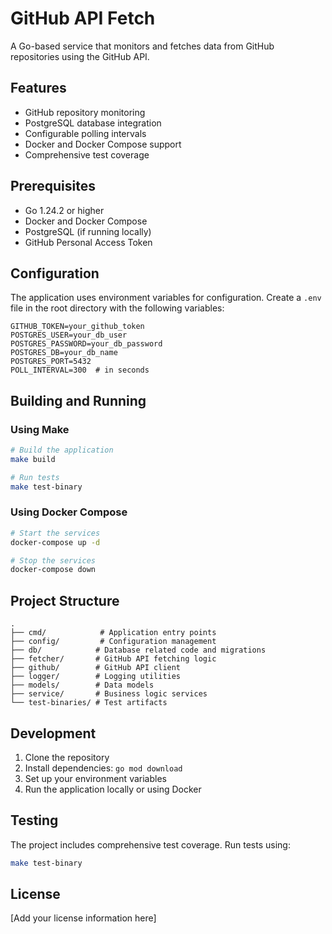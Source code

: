 # GitHub API Fetch

A Go-based service that monitors and fetches data from GitHub repositories using the GitHub API.

## Features

- GitHub repository monitoring
- PostgreSQL database integration
- Configurable polling intervals
- Docker and Docker Compose support
- Comprehensive test coverage

## Prerequisites

- Go 1.24.2 or higher
- Docker and Docker Compose
- PostgreSQL (if running locally)
- GitHub Personal Access Token

## Configuration

The application uses environment variables for configuration. Create a `.env` file in the root directory with the following variables:

```env
GITHUB_TOKEN=your_github_token
POSTGRES_USER=your_db_user
POSTGRES_PASSWORD=your_db_password
POSTGRES_DB=your_db_name
POSTGRES_PORT=5432
POLL_INTERVAL=300  # in seconds
```

## Building and Running

### Using Make

```bash
# Build the application
make build

# Run tests
make test-binary

```

### Using Docker Compose

```bash
# Start the services
docker-compose up -d

# Stop the services
docker-compose down
```

## Project Structure

```
.
├── cmd/            # Application entry points
├── config/         # Configuration management
├── db/            # Database related code and migrations
├── fetcher/       # GitHub API fetching logic
├── github/        # GitHub API client
├── logger/        # Logging utilities
├── models/        # Data models
├── service/       # Business logic services
└── test-binaries/ # Test artifacts
```

## Development

1. Clone the repository
2. Install dependencies: `go mod download`
3. Set up your environment variables
4. Run the application locally or using Docker

## Testing

The project includes comprehensive test coverage. Run tests using:

```bash
make test-binary
```

## License

[Add your license information here]

